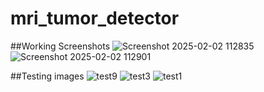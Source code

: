 ﻿# mri_tumor_detector

##Working Screenshots 
![Screenshot 2025-02-02 112835](https://github.com/user-attachments/assets/945518a0-166e-43bf-bd40-00c27a9d204b)
![Screenshot 2025-02-02 112901](https://github.com/user-attachments/assets/53121a4c-cc69-4f95-b838-df0d12f3eb51)

##Testing images
![test9](https://github.com/user-attachments/assets/31601f2e-9950-4db9-a945-c67a6e32b696)
![test3](https://github.com/user-attachments/assets/daf11aa0-80bb-4d59-a73f-cbf550c56926)
![test1](https://github.com/user-attachments/assets/cca56437-56f5-4d12-b56c-38d8bceb199e)
